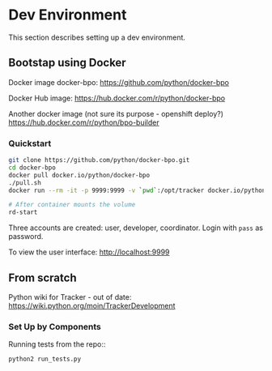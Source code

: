 # Dev Environment

This section describes setting up a dev environment.

## Bootstap using Docker

Docker image docker-bpo: <https://github.com/python/docker-bpo>

Docker Hub image: <https://hub.docker.com/r/python/docker-bpo>

Another docker image (not sure its purpose - openshift deploy?) <https://hub.docker.com/r/python/bpo-builder>

### Quickstart

```bash
git clone https://github.com/python/docker-bpo.git
cd docker-bpo
docker pull docker.io/python/docker-bpo
./pull.sh
docker run --rm -it -p 9999:9999 -v `pwd`:/opt/tracker docker.io/python/docker-bpo

# After container mounts the volume
rd-start
```

Three accounts are created: user, developer, coordinator. Login with `pass` as
password.

To view the user interface: <http://localhost:9999>

## From scratch

Python wiki for Tracker - out of date: <https://wiki.python.org/moin/TrackerDevelopment>



### Set Up by Components

Running tests from the repo::

```
python2 run_tests.py
```
